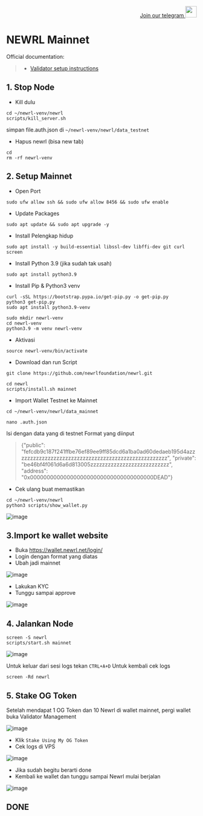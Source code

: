 <p style="font-size:14px" align="right">
<a href="https://t.me/PemulungAirdropID" target="_blank">Join our telegram <img src="https://user-images.githubusercontent.com/72949170/194228482-0f875615-e155-4b12-8716-8111addd6cba.jpg" width="30"/></a>
</p>

# NEWRL Mainnet

Official documentation:
>- [Validator setup instructions](https://docs.nibiru.fi/run-nodes/testnet/)

## 1. Stop Node

- Kill dulu
```
cd ~/newrl-venv/newrl
scripts/kill_server.sh
```

simpan file.auth.json di ```~/newrl-venv/newrl/data_testnet```

- Hapus newrl (bisa new tab)
```
cd
rm -rf newrl-venv
```

## 2. Setup Mainnet
- Open Port
```
sudo ufw allow ssh && sudo ufw allow 8456 && sudo ufw enable
```

- Update Packages
```
sudo apt update && sudo apt upgrade -y
```

- Install Pelengkap hidup
```
sudo apt install -y build-essential libssl-dev libffi-dev git curl screen
```
- Install Python 3.9 (jika sudah tak usah)
```
sudo apt install python3.9
```
- Install Pip & Python3 venv
```
curl -sSL https://bootstrap.pypa.io/get-pip.py -o get-pip.py
python3 get-pip.py
sudo apt install python3.9-venv
```
```
sudo mkdir newrl-venv
cd newrl-venv
python3.9 -m venv newrl-venv
```
- Aktivasi
```
source newrl-venv/bin/activate
```

- Download dan run Script
```
git clone https://github.com/newrlfoundation/newrl.git
```
```
cd newrl
scripts/install.sh mainnet
```
- Import Wallet Testnet ke Mainnet
```
cd ~/newrl-venv/newrl/data_mainnet
```
```
nano .auth.json
```
Isi dengan data yang di testnet
Format yang diinput
>{"public": "fefcdb9c187f241ffbe76ef89ee9ff85dcd6a1ba0ad60dedaeb195d4azzzzzzzzzzzzzzzzzzzzzzzzzzzzzzzzzzzzzzzzzzzzzzzzzzzz",
>"private": "be46bf4f061d6a6d813005zzzzzzzzzzzzzzzzzzzzzzzzzzz",
>"address": "0x0000000000000000000000000000000000000DEAD"}

- Cek ulang buat memastikan
```
cd ~/newrl-venv/newrl
python3 scripts/show_wallet.py
```

![image](https://user-images.githubusercontent.com/72949170/199658100-5e04be26-b71d-45ff-91d0-6b178bf8b89f.png)

## 3.Import ke wallet website
- Buka https://wallet.newrl.net/login/
- Login dengan format yang diatas 
- Ubah jadi mainnet

![image](https://user-images.githubusercontent.com/72949170/199658395-acc7720f-321c-4017-b793-714d88949d2e.png)

- Lakukan KYC
- Tunggu sampai approve

![image](https://user-images.githubusercontent.com/72949170/199658576-7ab41884-7f41-4b70-8835-82b0c588e97c.png)

## 4. Jalankan Node
```
screen -S newrl
scripts/start.sh mainnet
```

![image](https://user-images.githubusercontent.com/72949170/199658778-3ec88163-eecf-4637-b86d-75c4cd003d5e.png)

Untuk keluar dari sesi logs tekan ```CTRL+A+D```
Untuk kembali cek logs
```
screen -Rd newrl
```

## 5. Stake OG Token

Setelah mendapat 1 OG Token dan 10 Newrl di wallet mainnet, pergi wallet buka Validator Management

![image](https://user-images.githubusercontent.com/72949170/199658933-a1b4f448-2efd-4e65-b8d2-66f975a26c88.png)

- Klik ```Stake Using My OG Token```
- Cek logs di VPS

![image](https://user-images.githubusercontent.com/72949170/199659101-da923134-6491-4600-b9b3-7ee2d8311455.png)

- Jika sudah begitu berarti done
- Kembali ke wallet dan tunggu sampai Newrl mulai berjalan

![image](https://user-images.githubusercontent.com/72949170/199659138-7d75b4f5-2d8a-484e-ab0b-89b0017807c4.png)


## DONE


